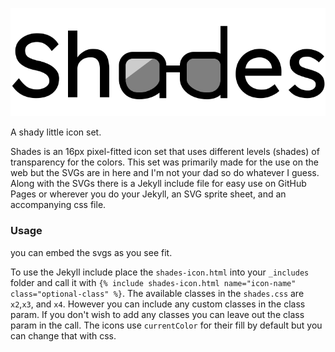 ![shades-logotype](assets/shades-logotype.svg)

A shady little icon set.

Shades is an 16px pixel-fitted icon set that uses different levels (shades) of transparency for the colors. This set was primarily made for the use on the web but the SVGs are in here and I'm not your dad so do whatever I guess. Along with the SVGs there is a Jekyll include file for easy use on GitHub Pages or wherever you do your Jekyll, an SVG sprite sheet, and an accompanying css file.

### Usage
you can embed the svgs as you see fit.

To use the Jekyll include place the `shades-icon.html` into your `_includes` folder and call it with `{% include shades-icon.html name="icon-name" class="optional-class" %}`. The available classes in the `shades.css` are `x2`,`x3`, and `x4`. However you can include any custom classes in the class param. If you don't wish to add any classes you can leave out the class param in the call. The icons use `currentColor` for their fill by default but you can change that with css.
